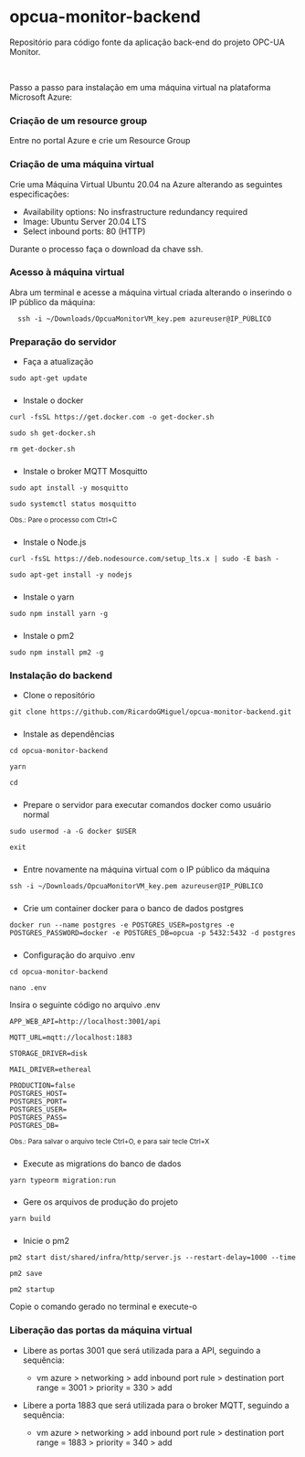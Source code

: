 # opcua-monitor-backend

Repositório para código fonte da aplicação back-end do projeto OPC-UA Monitor.

<br>

Passo a passo para instalação em uma máquina virtual na plataforma Microsoft Azure:

### Criação de um resource group

Entre no portal Azure e crie um Resource Group

### Criação de uma máquina virtual

Crie uma Máquina Virtual Ubuntu 20.04 na Azure alterando as seguintes especificações:

- Availability options: No insfrastructure redundancy required
- Image: Ubuntu Server 20.04 LTS
- Select inbound ports: 80 (HTTP)

Durante o processo faça o download da chave ssh.

### Acesso à máquina virtual

Abra um terminal e acesse a máquina virtual criada alterando o inserindo o IP público da máquina:

```
  ssh -i ~/Downloads/OpcuaMonitorVM_key.pem azureuser@IP_PÙBLICO
```

### Preparação do servidor

- Faça a atualização

```
sudo apt-get update
```
###

- Instale o docker

```
curl -fsSL https://get.docker.com -o get-docker.sh
```
```
sudo sh get-docker.sh
```
```
rm get-docker.sh
```

###

- Instale o broker MQTT Mosquitto

```
sudo apt install -y mosquitto
```
```
sudo systemctl status mosquitto
```
<sub>Obs.: Pare o processo com Ctrl+C</sub> 

###

- Instale o Node.js

```
curl -fsSL https://deb.nodesource.com/setup_lts.x | sudo -E bash -
```
```
sudo apt-get install -y nodejs
```
###

- Instale o yarn

```
sudo npm install yarn -g
```

###

- Instale o pm2

```
sudo npm install pm2 -g
``` 

### Instalação do backend

- Clone o repositório

```
git clone https://github.com/RicardoGMiguel/opcua-monitor-backend.git
 ```
###

- Instale as dependências

```
cd opcua-monitor-backend
```
```
yarn
```
```
cd
```

###

- Prepare o servidor para executar comandos docker como usuário normal

```
sudo usermod -a -G docker $USER
```
```
exit
```

###

- Entre novamente na máquina virtual com o IP público da máquina

```
ssh -i ~/Downloads/OpcuaMonitorVM_key.pem azureuser@IP_PÙBLICO
```
  
###

- Crie um container docker para o banco de dados postgres

```
docker run --name postgres -e POSTGRES_USER=postgres -e POSTGRES_PASSWORD=docker -e POSTGRES_DB=opcua -p 5432:5432 -d postgres
```

###

- Configuração do arquivo .env

```
cd opcua-monitor-backend
```
```
nano .env
```
Insira o seguinte código no arquivo .env

```
APP_WEB_API=http://localhost:3001/api
  
MQTT_URL=mqtt://localhost:1883
  
STORAGE_DRIVER=disk
  
MAIL_DRIVER=ethereal
  
PRODUCTION=false
POSTGRES_HOST=
POSTGRES_PORT=
POSTGRES_USER=
POSTGRES_PASS=
POSTGRES_DB=
```
<sub>Obs.: Para salvar o arquivo tecle Ctrl+O, e para sair tecle Ctrl+X</sub>

###

- Execute as migrations do banco de dados

```
yarn typeorm migration:run
```

###

- Gere os arquivos de produção do projeto
```
yarn build
```

###

- Inicie o pm2

```
pm2 start dist/shared/infra/http/server.js --restart-delay=1000 --time
```
```
pm2 save
```
```
pm2 startup
```

Copie o comando gerado no terminal e execute-o

### Liberação das portas da máquina virtual

- Libere as portas 3001 que será utilizada para a API, seguindo a sequência:

  - vm azure > networking > add inbound port rule > destination port range = 3001 > priority = 330 > add

- Libere a porta 1883 que será utilizada para o broker MQTT, seguindo a sequência:

   - vm azure > networking > add inbound port rule > destination port range = 1883 > priority = 340 > add














